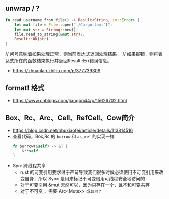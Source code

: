 ## unwrap / ?

```rust
fn read_username_from_file() -> Result<String, io::Error> {
    let mut file = File::open("./Cargo.toml")?;
    let mut str = String::new();
    file.read_to_string(&mut str)?;
    Result::Ok(str)
}
```

// 问号意味着如果处理正常，则当前表达式返回处理结果， // 如果报错，则将表达式所在的函数结束执行并返回Result::Err错误信息。

- https://zhuanlan.zhihu.com/p/377739309

## format! 格式

- https://www.cnblogs.com/jiangbo44/p/15626702.html

## Box、Rc、Arc、Cell、RefCell、Cow简介

- https://blog.csdn.net/hbuxiaofei/article/details/113814516
- 查看代码，Box,Rc 的 `borrow` 和 `as_ref` 的实现一样
    ```rust
    fn borrow(&self) -> &T {
        &**self
    }
    ```
- Syn: 跨线程共享
  - rust 的可变引用要求过于严苛导致我们很多时候必须使用不可变引用来改变自身，所以 Sync 是用来标记不可变借用可线程安全地访问的
  - 对于可变引用 &mut 天然可以，因为只存在一个，且不和可变共存
  - 对于不可变 ，需要 Arc<Mutex<T>> 或`其他？`